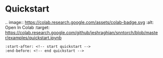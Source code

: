 # Quickstart

.. image:: https://colab.research.google.com/assets/colab-badge.svg
        :alt: Open In Colab
        :target: https://colab.research.google.com/github/jeshraghian/snntorch/blob/master/examples/quickstart.ipynb

```{include} ../README.md
:start-after: <!-- start quickstart -->
:end-before: <!-- end quickstart -->
```

